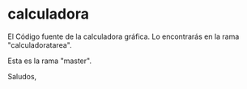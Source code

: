 calculadora
===========

El Código fuente de la calculadora gráfica.
Lo encontrarás en la rama "calculadoratarea".

Esta es la rama "master".


Saludos,
